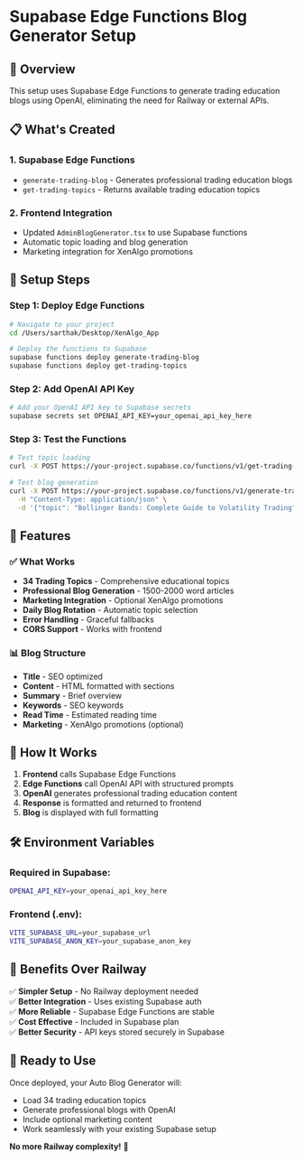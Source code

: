 # Supabase Edge Functions Blog Generator Setup

## 🚀 **Overview**
This setup uses Supabase Edge Functions to generate trading education blogs using OpenAI, eliminating the need for Railway or external APIs.

## 📋 **What's Created**

### 1. **Supabase Edge Functions**
- `generate-trading-blog` - Generates professional trading education blogs
- `get-trading-topics` - Returns available trading education topics

### 2. **Frontend Integration**
- Updated `AdminBlogGenerator.tsx` to use Supabase functions
- Automatic topic loading and blog generation
- Marketing integration for XenAlgo promotions

## 🔧 **Setup Steps**

### Step 1: Deploy Edge Functions
```bash
# Navigate to your project
cd /Users/sarthak/Desktop/XenAlgo_App

# Deploy the functions to Supabase
supabase functions deploy generate-trading-blog
supabase functions deploy get-trading-topics
```

### Step 2: Add OpenAI API Key
```bash
# Add your OpenAI API key to Supabase secrets
supabase secrets set OPENAI_API_KEY=your_openai_api_key_here
```

### Step 3: Test the Functions
```bash
# Test topic loading
curl -X POST https://your-project.supabase.co/functions/v1/get-trading-topics

# Test blog generation
curl -X POST https://your-project.supabase.co/functions/v1/generate-trading-blog \
  -H "Content-Type: application/json" \
  -d '{"topic": "Bollinger Bands: Complete Guide to Volatility Trading", "include_marketing": true}'
```

## 🎯 **Features**

### ✅ **What Works**
- **34 Trading Topics** - Comprehensive educational topics
- **Professional Blog Generation** - 1500-2000 word articles
- **Marketing Integration** - Optional XenAlgo promotions
- **Daily Blog Rotation** - Automatic topic selection
- **Error Handling** - Graceful fallbacks
- **CORS Support** - Works with frontend

### 📊 **Blog Structure**
- **Title** - SEO optimized
- **Content** - HTML formatted with sections
- **Summary** - Brief overview
- **Keywords** - SEO keywords
- **Read Time** - Estimated reading time
- **Marketing** - XenAlgo promotions (optional)

## 🔄 **How It Works**

1. **Frontend** calls Supabase Edge Functions
2. **Edge Functions** call OpenAI API with structured prompts
3. **OpenAI** generates professional trading education content
4. **Response** is formatted and returned to frontend
5. **Blog** is displayed with full formatting

## 🛠 **Environment Variables**

### Required in Supabase:
```bash
OPENAI_API_KEY=your_openai_api_key_here
```

### Frontend (.env):
```bash
VITE_SUPABASE_URL=your_supabase_url
VITE_SUPABASE_ANON_KEY=your_supabase_anon_key
```

## 🎉 **Benefits Over Railway**

✅ **Simpler Setup** - No Railway deployment needed  
✅ **Better Integration** - Uses existing Supabase auth  
✅ **More Reliable** - Supabase Edge Functions are stable  
✅ **Cost Effective** - Included in Supabase plan  
✅ **Better Security** - API keys stored securely in Supabase  

## 🚀 **Ready to Use**

Once deployed, your Auto Blog Generator will:
- Load 34 trading education topics
- Generate professional blogs with OpenAI
- Include optional marketing content
- Work seamlessly with your existing Supabase setup

**No more Railway complexity!** 🎯 